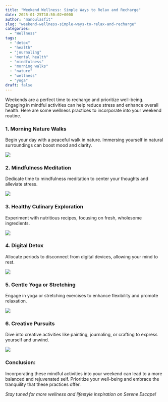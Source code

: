 ```yaml
---
title: "Weekend Wellness: Simple Ways to Relax and Recharge"
date: 2025-01-25T18:50:02+0000
author: "manoulasfit"
slug: "weekend-wellness-simple-ways-to-relax-and-recharge"
categories:
  - "Wellness"
tags:
  - "detox"
  - "health"
  - "journaling"
  - "mental health"
  - "mindfulness"
  - "morning walks"
  - "nature"
  - "wellness"
  - "yoga"
draft: false
---
```

Weekends are a perfect time to recharge and prioritize well-being. Engaging in mindful activities can help reduce stress and enhance overall health. Here are some wellness practices to incorporate into your weekend routine.

### **1. Morning Nature Walks**

Begin your day with a peaceful walk in nature. Immersing yourself in natural surroundings can boost mood and clarity.

![](/DALL·E-2025-01-25-20.27.12-A-peaceful-nature-trail-with-sunlit-forests-perfect-for-a-morning-walk.-The-path-is-surrounded-by-lush-greenery-and-soft-rays-of-sunlight-filter-thr.webp)

### **2. Mindfulness Meditation**

Dedicate time to mindfulness meditation to center your thoughts and alleviate stress.

![](/DALL·E-2025-01-25-20.27.33-A-tranquil-meditation-space-with-cushions-candles-and-soft-lighting.-The-setting-is-calm-and-minimalistic-designed-for-relaxation-and-mindfulness.webp)

### **3. Healthy Culinary Exploration**

Experiment with nutritious recipes, focusing on fresh, wholesome ingredients.

![](/DALL·E-2025-01-25-20.27.54-A-beautifully-plated-healthy-meal-with-vibrant-fresh-ingredients.-The-setting-includes-natural-lighting-and-a-cozy-dining-atmosphere.webp)

### **4. Digital Detox**

Allocate periods to disconnect from digital devices, allowing your mind to rest.

![](/DALL·E-2025-01-25-20.28.09-A-cozy-reading-nook-with-warm-lighting-a-comfortable-chair-and-a-stack-of-books-creating-a-relaxing-ambiance.webp)

### **5. Gentle Yoga or Stretching**

Engage in yoga or stretching exercises to enhance flexibility and promote relaxation.

![](/DALL·E-2025-01-25-20.28.37-A-peaceful-yoga-session-at-sunrise-with-a-person-doing-gentle-stretches-on-a-mat-overlooking-a-scenic-view.webp)

### **6. Creative Pursuits**

Dive into creative activities like painting, journaling, or crafting to express yourself and unwind.

![](/DALL·E-2025-01-25-20.32.39-A-cozy-and-peaceful-art-setup-with-sketchbooks-paintbrushes-and-a-journal-open-with-handwritten-notes.-The-scene-is-softly-lit-with-warm-lighting-c.webp)

### **Conclusion:**

Incorporating these mindful activities into your weekend can lead to a more balanced and rejuvenated self. Prioritize your well-being and embrace the tranquility that these practices offer.

*Stay tuned for more wellness and lifestyle inspiration on Serene Escape!*